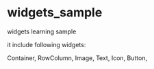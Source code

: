 # widgets_sample

widgets learning sample

it include following widgets:

  Container,
  RowColumn,
  Image,
  Text,
  Icon,
  Button,
